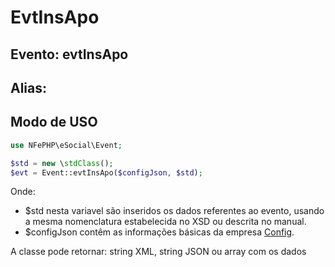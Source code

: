# EvtInsApo

## Evento: evtInsApo

## Alias: 


## Modo de USO

```php
use NFePHP\eSocial\Event;

$std = new \stdClass();
$evt = Event::evtInsApo($configJson, $std);
```

Onde:
- $std nesta variavel são inseridos os dados referentes ao evento, usando a mesma nomenclatura estabelecida no XSD ou descrita no manual.
- $configJson contêm as informações básicas da empresa [Config](Config.md).

A classe pode retornar: string XML, string JSON ou array com os dados
